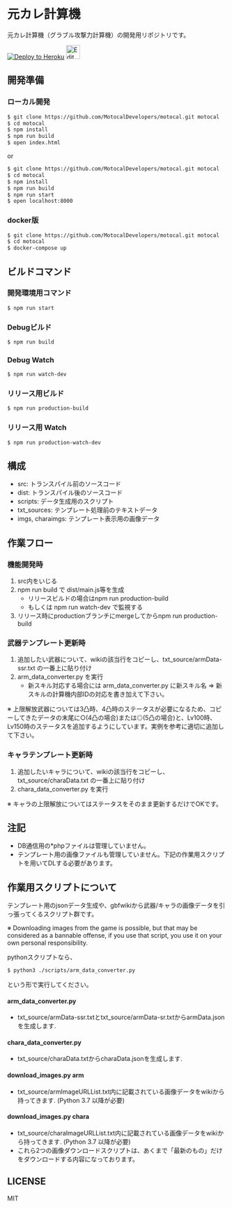 # 元カレ計算機
元カレ計算機（グラブル攻撃力計算機）の開発用リポジトリです。

[![Deploy to Heroku](https://www.herokucdn.com/deploy/button.png)](https://www.heroku.com/deploy/?template=https://github.com/MotocalDevelopers/motocal)
[<img alt="Edit on CodeSandbox" src="https://codesandbox.io/static/img/play-codesandbox.svg" height="32" />](https://kei-gbf.github.io/codesandbox-button/redirect.html)

## 開発準備

### ローカル開発
```sh
$ git clone https://github.com/MotocalDevelopers/motocal.git motocal
$ cd motocal
$ npm install
$ npm run build
$ open index.html
```
or
```sh
$ git clone https://github.com/MotocalDevelopers/motocal.git motocal
$ cd motocal
$ npm install
$ npm run build
$ npm run start
$ open localhost:8000
```
### docker版
```sh
$ git clone https://github.com/MotocalDevelopers/motocal.git motocal
$ cd motocal
$ docker-compose up
```

## ビルドコマンド
### 開発環境用コマンド
```sh
$ npm run start
```

### Debugビルド
```sh
$ npm run build
```
### Debug Watch
```sh
$ npm run watch-dev
```
### リリース用ビルド
```sh
$ npm run production-build
```
### リリース用 Watch
```sh
$ npm run production-watch-dev
```

## 構成
- src: トランスパイル前のソースコード
- dist: トランスパイル後のソースコード
- scripts: データ生成用のスクリプト
- txt_sources: テンプレート処理前のテキストデータ
- imgs, charaimgs: テンプレート表示用の画像データ

## 作業フロー
### 機能開発時
1. src内をいじる
2. npm run build で dist/main.js等を生成
    - リリースビルドの場合はnpm run production-build
    - もしくは npm run watch-dev で監視する
3. リリース時にproductionブランチにmergeしてからnpm run production-build

### 武器テンプレート更新時
1. 追加したい武器について、wikiの該当行をコピーし、txt_source/armData-ssr.txt の一番上に貼り付け
2. arm_data_converter.py を実行
    - 新スキル対応する場合には arm_data_converter.py に新スキル名 => 新スキルの計算機内部IDの対応を書き加えて下さい。

※ 上限解放武器については3凸時、4凸時のステータスが必要になるため、コピーしてきたデータの末尾に○(4凸の場合)または◎(5凸の場合)と、Lv100時、Lv150時のステータスを追加するようにしています。実例を参考に適切に追加して下さい。

### キャラテンプレート更新時
1. 追加したいキャラについて、wikiの該当行をコピーし、txt_source/charaData.txt の一番上に貼り付け
2. chara_data_converter.py を実行

※ キャラの上限解放についてはステータスをそのまま更新するだけでOKです。

## 注記
- DB通信用の*phpファイルは管理していません。
- テンプレート用の画像ファイルも管理していません。下記の作業用スクリプトを用いてDLする必要があります。

## 作業用スクリプトについて
テンプレート用のjsonデータ生成や、gbfwikiから武器/キャラの画像データを引っ張ってくるスクリプト群です。

※ Downloading images from the game is possible, but that may be considered as a bannable offense, if you use that script, you use it on your own personal responsibility.

pythonスクリプトなら、
```sh
$ python3 ./scripts/arm_data_converter.py
```

という形で実行してください。

#### arm\_data\_converter.py
- txt_source/armData-ssr.txtとtxt_source/armData-sr.txtからarmData.jsonを生成します.

#### chara\_data\_converter.py
- txt_source/charaData.txtからcharaData.jsonを生成します.

#### download\_images.py arm
- txt_source/armImageURLList.txt内に記載されている画像データをwikiから持ってきます. (Python 3.7 以降が必要)
#### download\_images.py chara
- txt_source/charaImageURLList.txt内に記載されている画像データをwikiから持ってきます. (Python 3.7 以降が必要)
- これら2つの画像ダウンロードスクリプトは、あくまで「最新のもの」だけをダウンロードする内容になっております。

## LICENSE
MIT
